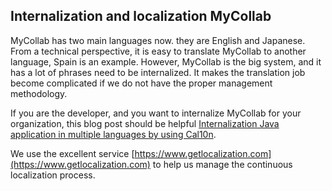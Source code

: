 ## Internalization and localization MyCollab

MyCollab has two main languages now. they are English and Japanese. From a technical perspective, it is easy to translate MyCollab to another language, Spain is an example. However, MyCollab is the big system, and it has a lot of phrases need to be internalized. It makes the translation job become complicated if we do not have the proper management methodology.

If you are the developer, and you want to internalize MyCollab for your organization, this blog post should be helpful [Internalization Java application in multiple languages by using Cal10n](http://esofthead.com/internalization-java-application-multiple-languages-using-cal10n/).

We use the excellent service [https://www.getlocalization.com](https://www.getlocalization.com) to help us manage the continuous localization process.
